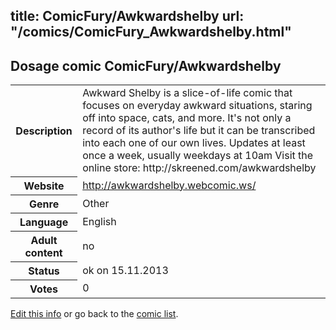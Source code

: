 title: ComicFury/Awkwardshelby
url: "/comics/ComicFury_Awkwardshelby.html"
---
Dosage comic ComicFury/Awkwardshelby
-----------------------------------------

<p id="msg"></p>
<script type="text/javascript">
if (window.location.search === '?edit_info_mail=sent_ok') {
  var elem = document.getElementById("msg");
  elem.innerHTML = 'Edited information sucessfully sent for review, which is usually done daily. Thanks!';
  elem.className = 'ok';
}
</script>
<table class="comicinfo">
<tr>
<th>Description</th><td>Awkward Shelby is a slice-of-life comic that focuses on everyday awkward situations, staring off into space, cats, and more. It's not only a record of its author's life but it can be transcribed into each one of our own lives. Updates at least once a week, usually weekdays at 10am Visit the online store: http://skreened.com/awkwardshelby</td>
</tr>
<tr>
<th>Website</th><td><a href="http://awkwardshelby.webcomic.ws/">http://awkwardshelby.webcomic.ws/</a></td>
</tr>
<tr>
<th>Genre</th><td>Other</td>
</tr>
<tr>
<th>Language</th><td>English</td>
</tr>
<tr>
<th>Adult content</th><td>no</td>
</tr>
<tr>
<th>Status</th><td>ok on 15.11.2013</td>
</tr>
<tr>
<th>Votes</th><td>0</td>
</tr>
</table>

[Edit this info](ComicFury_Awkwardshelby_edit.html) or go back to the [comic list](../comic-index.html).

